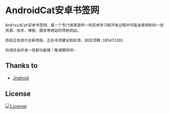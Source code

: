 # AndroidCat安卓书签网

	AndroidCat安卓书签网，是一个专门用来提供一些安卓学习和开发过程中可能会使用到的一些资源、技术、博客、服务等网站的导航网站。

	目前正在进行全新改版，正在寻求建议和反馈，QQ交流群:105472201

	后续还会开发一些新功能哦！敬请期待吧~



## Thanks to

 - [Jndroid](https://github.com/GTBrowser/Jndroid.js) 

## License    

[![License](https://img.shields.io/github/license/ColorfulCat/webtest.js.svg)](https://github.com/ColorfulCat/webtest)



